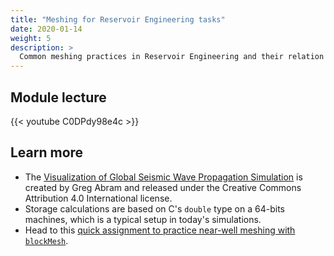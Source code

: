```yaml
---
title: "Meshing for Reservoir Engineering tasks"
date: 2020-01-14
weight: 5
description: >
  Common meshing practices in Reservoir Engineering and their relation to OpenFOAM-based meshes.
---
```


## Module lecture

{{< youtube C0DPdy98e4c >}}

## Learn more

- The 
  [Visualization of Global Seismic Wave Propagation Simulation](https://commons.wikimedia.org/wiki/File:Global_Seismic_Wave_Propagation_Simulation.gif)
  is created by Greg Abram and released under the Creative Commons Attribution
  4.0 International license.
- Storage calculations are based on C's `double` type on a 64-bits machines,
  which is a typical setup in today's simulations.
- Head to this 
  [quick assignment to practice near-well meshing with `blockMesh`](https://classroom.github.com/a/V1FjoYqq).
